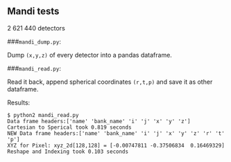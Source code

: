 ## Mandi tests

2 621 440 detectors

###`mandi_dump.py`:

Dump `(x,y,z)` of every detector into a pandas dataframe.

###`mandi_read.py`:

Read it back, append spherical coordinates `(r,t,p)` and save it as other dataframe.

Results:

```
$ python2 mandi_read.py
Data frame headers:['name' 'bank_name' 'i' 'j' 'x' 'y' 'z']
Cartesian to Sperical took 0.819 seconds
NEW Data frame headers:['name' 'bank_name' 'i' 'j' 'x' 'y' 'z' 'r' 't' 'p']
XYZ for Pixel: xyz_2d[128,128] = [-0.00747811 -0.37506834  0.16469329]
Reshape and Indexing took 0.103 seconds
```

